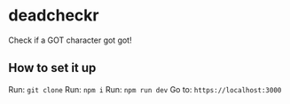 # deadcheckr

Check if a GOT character got got!

## How to set it up

Run: `git clone`
Run: `npm i`
Run: `npm run dev`
Go to: `https://localhost:3000`
